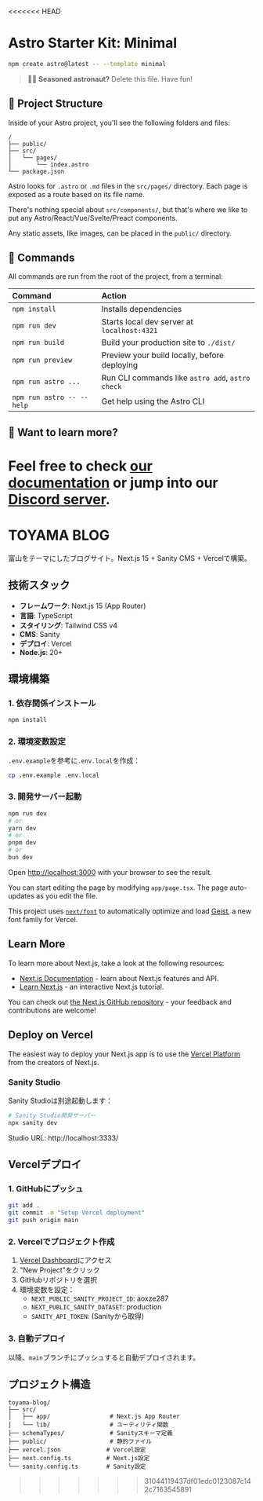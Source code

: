 <<<<<<< HEAD
# Astro Starter Kit: Minimal

```sh
npm create astro@latest -- --template minimal
```

> 🧑‍🚀 **Seasoned astronaut?** Delete this file. Have fun!

## 🚀 Project Structure

Inside of your Astro project, you'll see the following folders and files:

```text
/
├── public/
├── src/
│   └── pages/
│       └── index.astro
└── package.json
```

Astro looks for `.astro` or `.md` files in the `src/pages/` directory. Each page is exposed as a route based on its file name.

There's nothing special about `src/components/`, but that's where we like to put any Astro/React/Vue/Svelte/Preact components.

Any static assets, like images, can be placed in the `public/` directory.

## 🧞 Commands

All commands are run from the root of the project, from a terminal:

| Command                   | Action                                           |
| :------------------------ | :----------------------------------------------- |
| `npm install`             | Installs dependencies                            |
| `npm run dev`             | Starts local dev server at `localhost:4321`      |
| `npm run build`           | Build your production site to `./dist/`          |
| `npm run preview`         | Preview your build locally, before deploying     |
| `npm run astro ...`       | Run CLI commands like `astro add`, `astro check` |
| `npm run astro -- --help` | Get help using the Astro CLI                     |

## 👀 Want to learn more?

Feel free to check [our documentation](https://docs.astro.build) or jump into our [Discord server](https://astro.build/chat).
=======
# TOYAMA BLOG

富山をテーマにしたブログサイト。Next.js 15 + Sanity CMS + Vercelで構築。

## 技術スタック

- **フレームワーク**: Next.js 15 (App Router)
- **言語**: TypeScript
- **スタイリング**: Tailwind CSS v4
- **CMS**: Sanity
- **デプロイ**: Vercel
- **Node.js**: 20+

## 環境構築

### 1. 依存関係インストール

```bash
npm install
```

### 2. 環境変数設定

`.env.example`を参考に`.env.local`を作成：

```bash
cp .env.example .env.local
```

### 3. 開発サーバー起動

```bash
npm run dev
# or
yarn dev
# or
pnpm dev
# or
bun dev
```

Open [http://localhost:3000](http://localhost:3000) with your browser to see the result.

You can start editing the page by modifying `app/page.tsx`. The page auto-updates as you edit the file.

This project uses [`next/font`](https://nextjs.org/docs/app/building-your-application/optimizing/fonts) to automatically optimize and load [Geist](https://vercel.com/font), a new font family for Vercel.

## Learn More

To learn more about Next.js, take a look at the following resources:

- [Next.js Documentation](https://nextjs.org/docs) - learn about Next.js features and API.
- [Learn Next.js](https://nextjs.org/learn) - an interactive Next.js tutorial.

You can check out [the Next.js GitHub repository](https://github.com/vercel/next.js) - your feedback and contributions are welcome!

## Deploy on Vercel

The easiest way to deploy your Next.js app is to use the [Vercel Platform](https://vercel.com/new?utm_medium=default-template&filter=next.js&utm_source=create-next-app&utm_campaign=create-next-app-readme) from the creators of Next.js.

### Sanity Studio

Sanity Studioは別途起動します：

```bash
# Sanity Studio開発サーバー
npx sanity dev
```

Studio URL: http://localhost:3333/

## Vercelデプロイ

### 1. GitHubにプッシュ

```bash
git add .
git commit -m "Setup Vercel deployment"
git push origin main
```

### 2. Vercelでプロジェクト作成

1. [Vercel Dashboard](https://vercel.com/dashboard)にアクセス
2. "New Project"をクリック  
3. GitHubリポジトリを選択
4. 環境変数を設定：
   - `NEXT_PUBLIC_SANITY_PROJECT_ID`: aoxze287
   - `NEXT_PUBLIC_SANITY_DATASET`: production
   - `SANITY_API_TOKEN`: (Sanityから取得)

### 3. 自動デプロイ

以降、`main`ブランチにプッシュすると自動デプロイされます。

## プロジェクト構造

```
toyama-blog/
├── src/
│   ├── app/                 # Next.js App Router
│   └── lib/                 # ユーティリティ関数
├── schemaTypes/             # Sanityスキーマ定義
├── public/                  # 静的ファイル
├── vercel.json             # Vercel設定
├── next.config.ts          # Next.js設定
└── sanity.config.ts        # Sanity設定
```
>>>>>>> 31044119437df01edc0123087c142c7163545891
